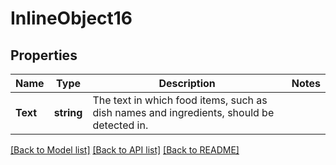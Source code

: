# InlineObject16

## Properties

Name | Type | Description | Notes
------------ | ------------- | ------------- | -------------
**Text** | **string** | The text in which food items, such as dish names and ingredients, should be detected in. | 

[[Back to Model list]](../README.md#documentation-for-models) [[Back to API list]](../README.md#documentation-for-api-endpoints) [[Back to README]](../README.md)


